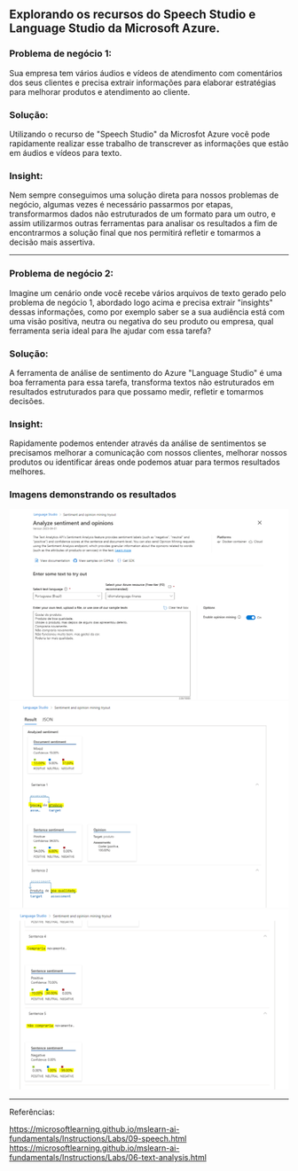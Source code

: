 
## **Explorando os recursos do Speech Studio e Language Studio da Microsoft Azure.** ##

### **Problema de negócio 1:** ###
Sua empresa tem vários áudios e vídeos de atendimento com comentários dos seus clientes e precisa extrair informações para elaborar estratégias para melhorar produtos e atendimento ao cliente.

### **Solução:** ###
Utilizando o recurso de "Speech Studio" da Microsfot Azure você pode rapidamente realizar esse trabalho de transcrever as informações que estão em áudios e vídeos para texto.

### **Insight:** ###
Nem sempre conseguimos uma solução direta para nossos problemas de negócio, algumas vezes é necessário passarmos por etapas, transformarmos dados não estruturados de um formato para um outro, e assim utilizarmos outras ferramentas para analisar os resultados a fim de encontrarmos a solução final que nos permitirá refletir e tomarmos a decisão mais assertiva.


-----------------------------------------------------------------------------------------------------------------


### **Problema de negócio 2:** ###
Imagine um cenário onde você recebe vários arquivos de texto gerado pelo problema de negócio 1, abordado logo acima e precisa extrair "insights" dessas informações, como por exemplo saber se a sua audiência está com uma visão positiva, neutra ou negativa do seu produto ou empresa, qual ferramenta seria ideal para lhe ajudar com essa tarefa?

### **Solução:** ###
A ferramenta de análise de sentimento do Azure "Language Studio" é uma boa ferramenta para essa tarefa, transforma textos não estruturados em resultados estruturados para que possamo medir, refletir e tomarmos decisões.

### **Insight:** ###
Rapidamente podemos entender através da análise de sentimentos se precisamos melhorar a comunicação com nossos clientes, melhorar nossos produtos ou identificar áreas onde podemos atuar para termos resultados melhores.

### **Imagens demonstrando os resultados** ###

<img src="/inputs/2-language-studio/1-Input-text.PNG">

<img src="/inputs/2-language-studio/2-Output-text-analysis.PNG">

<img src="/inputs/2-language-studio/3-Output-text-analysis.PNG">


-----------------------------------------------------------------------------------------------------------------

Referências:

https://microsoftlearning.github.io/mslearn-ai-fundamentals/Instructions/Labs/09-speech.html
https://microsoftlearning.github.io/mslearn-ai-fundamentals/Instructions/Labs/06-text-analysis.html
